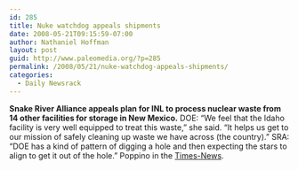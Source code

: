 ```yaml
---
id: 285
title: Nuke watchdog appeals shipments
date: 2008-05-21T09:15:59-07:00
author: Nathaniel Hoffman
layout: post
guid: http://www.paleomedia.org/?p=285
permalink: /2008/05/21/nuke-watchdog-appeals-shipments/
categories:
  - Daily Newsrack
---
```

**Snake River Alliance appeals plan for INL to process nuclear waste from 14 other facilities for storage in New Mexico.** DOE: &#8220;We feel that the Idaho facility is very well equipped to treat this waste,&#8221; she said. &#8220;It helps us get to our mission of safely cleaning up waste we have across (the country).&#8221; SRA: &#8220;DOE has a kind of pattern of digging a hole and then expecting the stars to align to get it out of the hole.&#8221; Poppino in the [Times-News](http://www.magicvalley.com/articles/2008/05/20/news/local_state/137093.txt).